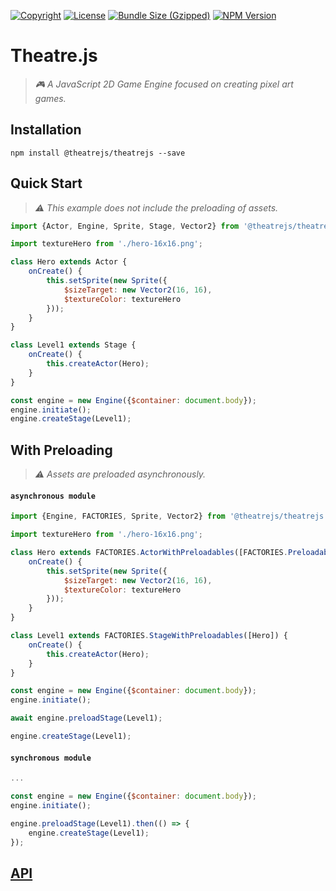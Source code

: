[![Copyright](https://img.shields.io/badge/©-deformhead-white.svg)](https://github.com/deformhead) [![License](https://img.shields.io/badge/license-MIT-blue.svg)](https://github.com/theatrejs/theatrejs/blob/master/LICENSE) [![Bundle Size (Gzipped)](https://img.shields.io/bundlejs/size/@theatrejs/theatrejs@latest)](https://www.npmjs.com/package/@theatrejs/theatrejs/v/latest) [![NPM Version](https://img.shields.io/npm/v/@theatrejs/theatrejs/latest)](https://www.npmjs.com/package/@theatrejs/theatrejs/v/latest)

# Theatre.js

> *🎮 A JavaScript 2D Game Engine focused on creating pixel art games.*

## Installation

```shell
npm install @theatrejs/theatrejs --save
```

## Quick Start

> *⚠️ This example does not include the preloading of assets.*

```javascript
import {Actor, Engine, Sprite, Stage, Vector2} from '@theatrejs/theatrejs';

import textureHero from './hero-16x16.png';

class Hero extends Actor {
    onCreate() {
        this.setSprite(new Sprite({
            $sizeTarget: new Vector2(16, 16),
            $textureColor: textureHero
        }));
    }
}

class Level1 extends Stage {
    onCreate() {
        this.createActor(Hero);
    }
}

const engine = new Engine({$container: document.body});
engine.initiate();
engine.createStage(Level1);
```

## With Preloading

> *⚠️ Assets are preloaded asynchronously.*

#### `asynchronous module`

```javascript
import {Engine, FACTORIES, Sprite, Vector2} from '@theatrejs/theatrejs';

import textureHero from './hero-16x16.png';

class Hero extends FACTORIES.ActorWithPreloadables([FACTORIES.PreloadableTexture(textureHero)]) {
    onCreate() {
        this.setSprite(new Sprite({
            $sizeTarget: new Vector2(16, 16),
            $textureColor: textureHero
        }));
    }
}

class Level1 extends FACTORIES.StageWithPreloadables([Hero]) {
    onCreate() {
        this.createActor(Hero);
    }
}

const engine = new Engine({$container: document.body});
engine.initiate();

await engine.preloadStage(Level1);

engine.createStage(Level1);
```

#### `synchronous module`

```javascript
...

const engine = new Engine({$container: document.body});
engine.initiate();

engine.preloadStage(Level1).then(() => {
    engine.createStage(Level1);
});
```

## [API](https://theatrejs.github.io/theatrejs/index.html)
